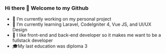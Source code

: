 ### Hi there 👋 Welcome to my Github

<!--
**alditegarprakoso/alditegarprakoso** is a ✨ _special_ ✨ repository because its `README.md` (this file) appears on your GitHub profile.

Here are some ideas to get you started:

-->

- 🔭 I’m currently working on my personal project
- 🌱 I’m currently learning Laravel, CodeIgniter 4, Vue JS, and UI/UX Design
- :sparkling_heart: I like front-end and back-end developer so it makes me want to be a fullstack developer
- :mortar_board:My last education was diploma 3
